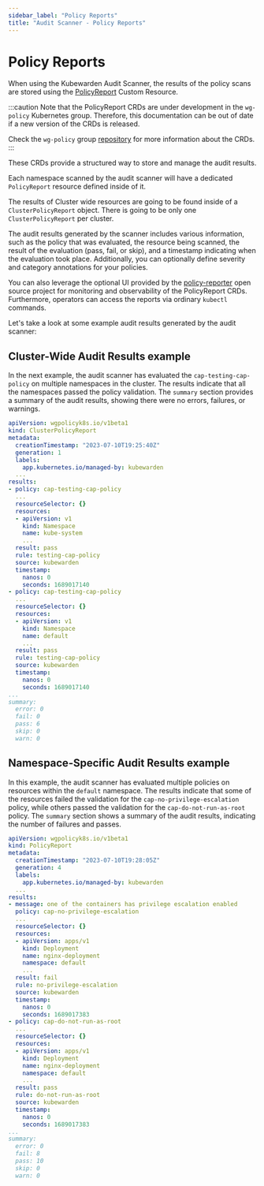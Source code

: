 ```yaml
---
sidebar_label: "Policy Reports"
title: "Audit Scanner - Policy Reports"
---
```


# Policy Reports

When using the Kubewarden Audit Scanner, the results of the policy scans are
stored using the
[PolicyReport](https://htmlpreview.github.io/?https://github.com/kubernetes-sigs/wg-policy-prototypes/blob/master/policy-report/docs/index.html)
Custom Resource.

:::caution
Note that the PolicyReport CRDs are under development in the `wg-policy`
Kubernetes group. Therefore, this documentation can be out of date if a new
version of the CRDs is released.

Check the `wg-policy` group
[repository](https://github.com/kubernetes-sigs/wg-policy-prototypes) for
more information about the CRDs.
:::

These CRDs provide a structured way to store and manage the audit results.

Each namespace scanned by the audit scanner will have a dedicated
`PolicyReport` resource defined inside of it.

The results of Cluster wide resources are going to be found inside of a
`ClusterPolicyReport` object. There is going to be only one
`ClusterPolicyReport` per cluster.

The audit results generated by the scanner includes various information, such
as the policy that was evaluated, the resource being scanned, the result of the
evaluation (pass, fail, or skip), and a timestamp indicating when the
evaluation took place. Additionally, you can optionally define severity and
category annotations for your policies.

You can also leverage the optional UI provided by the
[policy-reporter](https://github.com/kyverno/policy-reporter) open source
project for monitoring and observability of the PolicyReport CRDs.
Furthermore, operators can access the reports via ordinary `kubectl` commands.

Let's take a look at some example audit results generated by the audit scanner:

## Cluster-Wide Audit Results example

In the next example, the audit scanner has evaluated the
`cap-testing-cap-policy` on multiple namespaces in the cluster. The results
indicate that all the namespaces passed the policy validation. The `summary`
section provides a summary of the audit results, showing there were no
errors, failures, or warnings.

```yaml
apiVersion: wgpolicyk8s.io/v1beta1
kind: ClusterPolicyReport
metadata:
  creationTimestamp: "2023-07-10T19:25:40Z"
  generation: 1
  labels:
    app.kubernetes.io/managed-by: kubewarden
  ...
results:
- policy: cap-testing-cap-policy
  ...
  resourceSelector: {}
  resources:
  - apiVersion: v1
    kind: Namespace
    name: kube-system
    ...
  result: pass
  rule: testing-cap-policy
  source: kubewarden
  timestamp:
    nanos: 0
    seconds: 1689017140
- policy: cap-testing-cap-policy
  ...
  resourceSelector: {}
  resources:
  - apiVersion: v1
    kind: Namespace
    name: default
    ...
  result: pass
  rule: testing-cap-policy
  source: kubewarden
  timestamp:
    nanos: 0
    seconds: 1689017140
...
summary:
  error: 0
  fail: 0
  pass: 6
  skip: 0
  warn: 0
```

## Namespace-Specific Audit Results example

In this example, the audit scanner has evaluated multiple policies on resources
within the `default` namespace. The results indicate that some of the resources
failed the validation for the `cap-no-privilege-escalation` policy, while
others passed the validation for the `cap-do-not-run-as-root` policy. The
`summary` section shows a summary of the audit results, indicating the number
of failures and passes.

```yaml
apiVersion: wgpolicyk8s.io/v1beta1
kind: PolicyReport
metadata:
  creationTimestamp: "2023-07-10T19:28:05Z"
  generation: 4
  labels:
    app.kubernetes.io/managed-by: kubewarden
  ...
results:
- message: one of the containers has privilege escalation enabled
  policy: cap-no-privilege-escalation
  ...
  resourceSelector: {}
  resources:
  - apiVersion: apps/v1
    kind: Deployment
    name: nginx-deployment
    namespace: default
    ...
  result: fail
  rule: no-privilege-escalation
  source: kubewarden
  timestamp:
    nanos: 0
    seconds: 1689017383
- policy: cap-do-not-run-as-root
  ...
  resourceSelector: {}
  resources:
  - apiVersion: apps/v1
    kind: Deployment
    name: nginx-deployment
    namespace: default
    ...
  result: pass
  rule: do-not-run-as-root
  source: kubewarden
  timestamp:
    nanos: 0
    seconds: 1689017383
...
summary:
  error: 0
  fail: 8
  pass: 10
  skip: 0
  warn: 0
```
